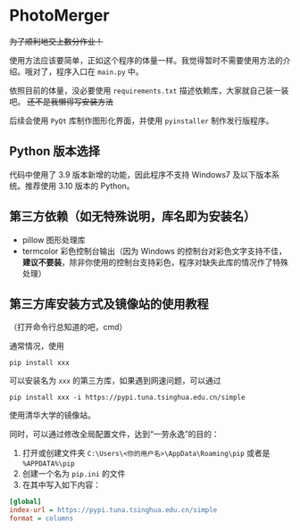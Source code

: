 # PhotoMerger

~~为了顺利地交上数分作业！~~

使用方法应该要简单，正如这个程序的体量一样。我觉得暂时不需要使用方法的介绍。哦对了，程序入口在 `main.py` 中。

依照目前的体量，没必要使用 `requirements.txt` 描述依赖库，大家就自己装一装吧。 ~~还不是我懒得写安装方法~~

后续会使用 `PyQt` 库制作图形化界面，并使用 `pyinstaller` 制作发行版程序。

## Python 版本选择

代码中使用了 3.9 版本新增的功能，因此程序不支持 Windows7 及以下版本系统。推荐使用 3.10 版本的 Python。

## 第三方依赖（如无特殊说明，库名即为安装名）

- pillow 图形处理库
- termcolor 彩色控制台输出（因为 Windows 的控制台对彩色文字支持不佳，**建议不要装**，除非你使用的控制台支持彩色，程序对缺失此库的情况作了特殊处理）

## 第三方库安装方式及镜像站的使用教程

（打开命令行总知道的吧，cmd）

通常情况，使用

```commandline
pip install xxx
```

可以安装名为 `xxx` 的第三方库，如果遇到网速问题，可以通过

```commandline
pip install xxx -i https://pypi.tuna.tsinghua.edu.cn/simple
```

使用清华大学的镜像站。

同时，可以通过修改全局配置文件，达到“一劳永逸”的目的：

1. 打开或创建文件夹 `C:\Users\<你的用户名>\AppData\Roaming\pip` 或者是 `%APPDATA%\pip`
2. 创建一个名为 `pip.ini` 的文件
3. 在其中写入如下内容：

```ini
[global]
index-url = https://pypi.tuna.tsinghua.edu.cn/simple
format = columns
```
